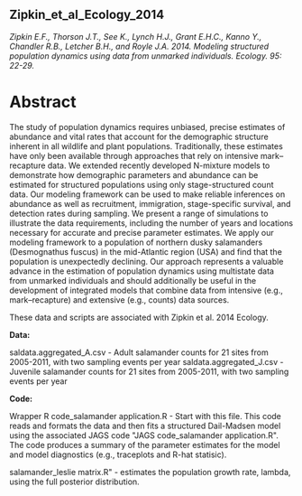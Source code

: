 ## Zipkin_et_al_Ecology_2014
*Zipkin E.F., Thorson J.T., See K., Lynch H.J., Grant E.H.C., Kanno Y., Chandler R.B., Letcher B.H., and Royle J.A. 2014. Modeling structured population dynamics using data from unmarked individuals. Ecology. 95: 22-29.*

# Abstract
The study of population dynamics requires unbiased, precise estimates of abundance and vital rates that account for the demographic structure inherent in all wildlife and plant populations. Traditionally, these estimates have only been available through approaches that rely on intensive mark–recapture data. We extended recently developed N-mixture models to demonstrate how demographic parameters and abundance can be estimated for structured populations using only stage-structured count data. Our modeling framework can be used to make reliable inferences on abundance as well as recruitment, immigration, stage-specific survival, and detection rates during sampling. We present a range of simulations to illustrate the data requirements, including the number of years and locations necessary for accurate and precise parameter estimates. We apply our modeling framework to a population of northern dusky salamanders (Desmognathus fuscus) in the mid-Atlantic region (USA) and find that the population is unexpectedly declining. Our approach represents a valuable advance in the estimation of population dynamics using multistate data from unmarked individuals and should additionally be useful in the development of integrated models that combine data from intensive (e.g., mark–recapture) and extensive (e.g., counts) data sources.


These data and scripts are associated with Zipkin et al. 2014 Ecology.

**Data:**

saldata.aggregated_A.csv - Adult salamander counts for 21 sites from 2005-2011, with two sampling events per year
saldata.aggregated_J.csv - Juvenile salamander counts for 21 sites from 2005-2011, with two sampling events per year

**Code:**

Wrapper R code_salamander application.R - Start with this file. This code reads and formats the data and then fits a structured Dail-Madsen model using the associated JAGS code "JAGS code_salamander application.R". The code produces a summary of the parameter estimates for the model and model diagnostics (e.g., traceplots and R-hat statisic).

salamander_leslie matrix.R" - estimates the population growth rate, lambda, using the full posterior distribution.
